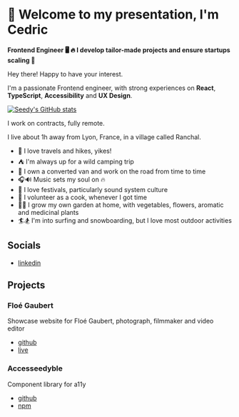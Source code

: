 # 👋 Welcome to my presentation, I'm Cedric

**Frontend Engineer 🖥️ 🔥 I develop tailor-made projects and ensure startups scaling 🔧**

Hey there! Happy to have your interest.

I'm a passionate Frontend engineer, with strong experiences on **React**, **TypeScript**, **Accessibility**  and **UX Design**.

[![Seedy's GitHub stats](https://github-readme-stats.vercel.app/api?username=seedy&theme=dark)](https://github.com/anuraghazra/github-readme-stats)

I work on contracts, fully remote.

I live about 1h away from Lyon, France, in a village called Ranchal.

- 🥾 I love travels and hikes, yikes!
- ⛺ I'm always up for a wild camping trip
- 🚐 I own a converted van and work on the road from time to time
- 🎧🔊 Music sets my soul on 🔥
- 🎪 I love festivals, particularly sound system culture
- 🍳 I volunteer as a cook, whenever I got time
- 🌱🌻 I grow my own garden at home, with vegetables, flowers, aromatic and medicinal plants
- 🏄🏂 I'm into surfing and snowboarding, but I love most outdoor activities


## Socials
-  [linkedin](https://www.linkedin.com/in/cedric-dupuis)


## Projects

### Floé Gaubert

Showcase website for Floé Gaubert, photograph, filmmaker and video editor

- [github](https://github.com/seedy/floe-reader)
- [live](https://floegaubert.com/)

### Accesseedyble

Component library for a11y

- [github](https://github.com/seedy/Acceseedyble)
- [npm](https://www.npmjs.com/package/acceseedyble)
